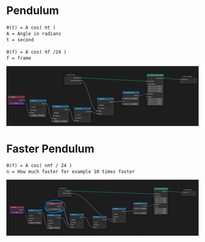 # Pendulum
    θ(t) = A cos( πt )
    A = Angle in radians
    t = second

    θ(f) = A cos( πf /24 )
    f = frame
<img src="pendulum.png">

# Faster Pendulum

    θ(f) = A cos( nπf / 24 )
    n = How much faster for example 10 times faster

<img src="faster_pendulum.png">